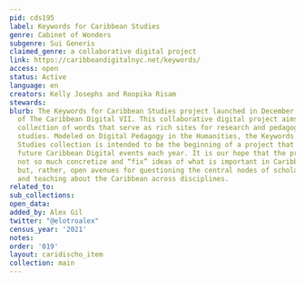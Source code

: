 ```yaml
---
pid: cds195
label: Keywords for Caribbean Studies
genre: Cabinet of Wonders
subgenre: Sui Generis
claimed_genre: a collaborative digital project
link: https://caribbeandigitalnyc.net/keywords/
access: open
status: Active
language: en
creators: Kelly Josephs and Roopika Risam
stewards:
blurb: The Keywords for Caribbean Studies project launched in December 2020 as part
  of The Caribbean Digital VII. This collaborative digital project aims to build a
  collection of words that serve as rich sites for research and pedagogy in Caribbean
  studies. Modeled on Digital Pedagogy in the Humanities, the Keywords for Caribbean
  Studies collection is intended to be the beginning of a project that will grow with
  future Caribbean Digital events each year. It is our hope that the project will
  not so much concretize and “fix” ideas of what is important in Caribbean studies
  but, rather, open avenues for questioning the central nodes of scholarly inquiry
  and teaching about the Caribbean across disciplines.
related_to:
sub_collections:
open_data:
added_by: Alex Gil
twitter: "@elotroalex"
census_year: '2021'
notes:
order: '019'
layout: caridischo_item
collection: main
---
```

